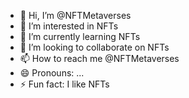 - 👋 Hi, I’m @NFTMetaverses
- 👀 I’m interested in NFTs
- 🌱 I’m currently learning NFTs
- 💞️ I’m looking to collaborate on NFTs
- 📫 How to reach me @NFTMetaverses
- 😄 Pronouns: ...
- ⚡ Fun fact: I like NFTs

<!---
NFTMetaverses/NFTMetaverses is a ✨ special ✨ repository because its `README.md` (this file) appears on your GitHub profile.
You can click the Preview link to take a look at your changes.
--->
